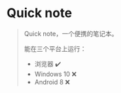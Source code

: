 # Quick note

> Quick note，一个便携的笔记本。
>
> 能在三个平台上运行：
>
> - 浏览器 				:heavy_check_mark:
> - Windows 10       :x:
> - Android 8           :x:

